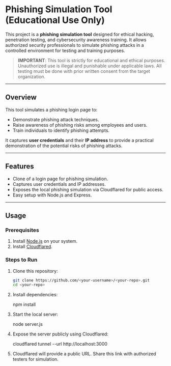 # Phishing Simulation Tool (Educational Use Only)

This project is a **phishing simulation tool** designed for ethical hacking, penetration testing, and cybersecurity awareness training. It allows authorized security professionals to simulate phishing attacks in a controlled environment for testing and training purposes.

> **IMPORTANT**: This tool is strictly for educational and ethical purposes. Unauthorized use is illegal and punishable under applicable laws. All testing must be done with prior written consent from the target organization.

---

## **Overview**
This tool simulates a phishing login page to:
- Demonstrate phishing attack techniques.
- Raise awareness of phishing risks among employees and users.
- Train individuals to identify phishing attempts.

It captures **user credentials** and their **IP address** to provide a practical demonstration of the potential risks of phishing attacks.

---

## **Features**
- Clone of a login page for phishing simulation.
- Captures user credentials and IP addresses.
- Exposes the local phishing simulation via Cloudflared for public access.
- Easy setup with Node.js and Express.

---

## **Usage**
### **Prerequisites**
1. Install [Node.js](https://nodejs.org/) on your system.
2. Install [Cloudflared](https://developers.cloudflare.com/cloudflare-one/connections/connect-apps/install-and-setup/installation/).

### **Steps to Run**
1. Clone this repository:
   ```bash
   git clone https://github.com/<your-username>/<your-repo>.git
   cd <your-repo>
2. Install dependencies:

   npm install
   
3. Start the local server:

   node server.js
   
4. Expose the server publicly using Cloudflared:

   cloudflared tunnel --url http://localhost:3000
   
5. Cloudflared will provide a public URL. Share this link with authorized testers for simulation.

